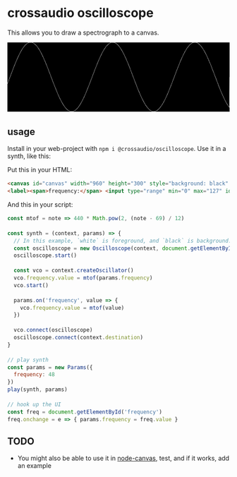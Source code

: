 # crossaudio oscilloscope

This allows you to draw a spectrograph to a canvas.

![screenshot](./screenshot.png)

## usage

Install in your web-project with `npm i @crossaudio/oscilloscope`. Use it in a synth, like this:

Put this in your HTML:

```html
<canvas id="canvas" width="960" height="300" style="background: black" /><br />
<label><span>frequency:</span> <input type="range" min="0" max="127" id="frequency"></label>
```

And this in your script:

```js
const mtof = note => 440 * Math.pow(2, (note - 69) / 12)

const synth = (context, params) => {
  // In this example, `white` is foreground, and `black` is background.
  const oscilloscope = new Oscilloscope(context, document.getElementById('canvas'), 'white', 'black')
  oscilloscope.start()

  const vco = context.createOscillator()
  vco.frequency.value = mtof(params.frequency)
  vco.start()

  params.on('frequency', value => {
    vco.frequency.value = mtof(value)
  })

  vco.connect(oscilloscope)
  oscilloscope.connect(context.destination)
}

// play synth
const params = new Params({
  frequency: 48
})
play(synth, params)

// hook up the UI
const freq = document.getElementById('frequency')
freq.onchange = e => { params.frequency = freq.value }
```

## TODO

- You might also be able to use it in [node-canvas](https://github.com/Automattic/node-canvas), test, and if it works, add an example